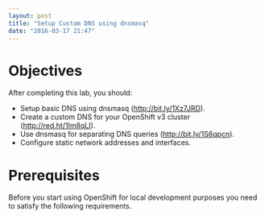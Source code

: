 ```yaml
---
layout: post
title: "Setup Custom DNS using dnsmasq"
date: "2016-03-17 21:47"
---
```


# Objectives
After completing this lab, you should:

- Setup basic DNS using dnsmasq (http://bit.ly/1Xz7JRD).
- Create a custom DNS for your OpenShift v3 cluster (http://red.ht/1Im8qLI).
- Use dnsmasq for separating DNS queries (http://bit.ly/1S6qpcn).
- Configure static network addresses and interfaces.

# Prerequisites

Before you start using OpenShift for local development purposes you need to satisfy the following requirements.
